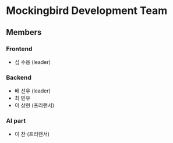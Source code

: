 # Mockingbird Development Team

## Members

### Frontend
* 심 수용 (leader)

### Backend
* 배 선우 (leader)
* 최 민우
* 이 상현 (프리랜서)

### AI part
* 이  찬 (프리랜서)
